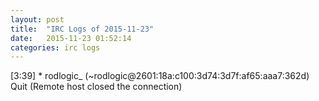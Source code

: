 ```yaml
---
layout: post
title:  "IRC Logs of 2015-11-23"
date:   2015-11-23 01:52:14
categories: irc logs
---
```

<span class="irc-date">[3:39]</span> <span class="irc-navy">* rodlogic_ (~rodlogic@2601:18a:c100:3d74:3d7f:af65:aaa7:362d) Quit (Remote host closed the connection)</span><br />
